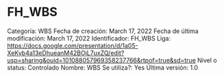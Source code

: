 # FH_WBS

Categoría: WBS
Fecha de creación: March 17, 2022
Fecha de última modificación: March 17, 2022
Identificador: FH_WBS
Liga: https://docs.google.com/presentation/d/1a05-XeKyb4a13eDhueanM42BOjL7uxZQ/edit?usp=sharing&ouid=101088057969358237766&rtpof=true&sd=true
Nivel o status: Controlado
Nombre: WBS
Se utiliza?: Yes
Última versión: 1.0